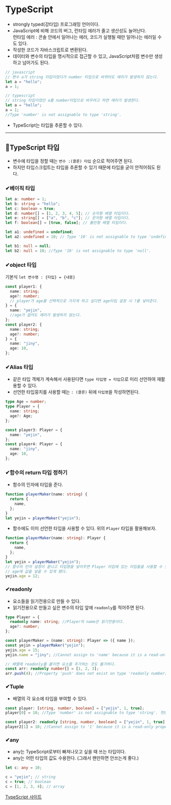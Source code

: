 # TypeScript

- strongly typed(강타입) 프로그래밍 언어이다.
- JavaScript에 비해 코드의 버그, 런타임 에러가 줄고 생산성도 늘어난다.  
  런타임 에러 : 콘솔 안에서 일어나는 에러, 코드가 실행될 때만 일어나는 에러일 수도 있다.
- 작성한 코드가 자바스크립트로 변환된다.
- 데이터와 변수의 타입을 명시적으로 접근할 수 있고, JavaScript처럼 변수만 생성하고 넘어가도 된다.

```javascript
// javascript
// 변수 a가 string 타입이었다가 number 타입으로 바뀌어도 에러가 발생하지 않는다.
let a = "hello";
a = 1;
```

```typescript
// typescript
// string 타입이었던 a를 number타입으로 바꾸려고 하면 에러가 발생한다.
let a = "hello";
a = 1;
//Type 'number' is not assignable to type 'string'.
```

- TypeScript는 타입을 추론할 수 있다.

---

## 📌TypeScript 타입

- 변수에 타입을 정할 때는 `변수 :(콜론) 타입` 순으로 적어주면 된다.
- 하지만 타입스크립트는 타입을 추론할 수 있기 때문에 타입을 굳이 안적어줘도 된다.

### ✔베이직 타입

```typescript
let a: number = 1;
let b: string = "hello";
let c: boolean = true;
let d: number[] = [1, 2, 3, 4, 5]; // 숫자형 배열 타입이다.
let e: string[] = ["a", "b", "c"]; // 문자형 배열 타입이다.
let f: boolean[] = [true, false]; // 불린형 배열 타입이다.

let a1: undefined = undefined;
let a2: undefined = 10; // Type '10' is not assignable to type 'undefined'.

let b1: null = null;
let b2: null = 10; //Type '10' is not assignable to type 'null'.
```

### ✔object 타입

기본식 `let 변수명 : {타입} = {내용}`

```typescript
const player1: {
  name: string;
  age?: number;
  // player가 age를 선택적으로 가지게 하고 싶다면 age타입 설정 시 ?를 넣어준다.
} = {
  name: "yejin",
  //age가 없어도 에러가 발생하지 않는다.
};
const player2: {
  name: string;
  age?: number;
} = {
  name: "jiny",
  age: 10,
};
```

### ✔Alias 타입

- 같은 타입 객체가 계속해서 사용된다면 `type 타입명 = 타입`으로 미리 선언하여 재활용할 수 있다.
- 선언한 타입뭉치를 사용할 때는 `: (콜론)` 뒤에 `타입명`을 작성하면된다.

```typescript
type Age = number;
type Player = {
  name: string;
  age?: Age;
};

const player3: Player = {
  name: "yejin",
};
const player4: Player = {
  name: "jiny",
  age: 10,
};
```

### ✔함수의 return 타입 정하기

- 함수의 인자에 타입을 준다.

```typescript
function playerMaker(name: string) {
  return {
    name,
  };
}
let yejin = playerMaker("yejin");
```

- 함수에도 이미 선언한 타입을 사용할 수 있다. 위의 `Player` 타입을 활용해보자.

```typescript
function playerMaker(name: string): Player {
  return {
    name,
  };
}
let yejin = playerMaker("yejin");
// 함수의 인자 설정이 끝나고 타입명을 넣어주면 Player 타입에 있는 타입들을 사용할 수 있다.
// age에 값을 넣을 수 있게 됐다.
yejin.age = 12;
```

### ✔readonly

- 요소들을 읽기전용으로 만들 수 있다.
- 읽기전용으로 만들고 싶은 변수의 타입 앞에 `readonly`를 적어주면 된다.

```typescript
type Player = {
  readonly name: string; //Player의 name은 읽기전용이다.
  age?: number;
};

const playerMaker = (name: string): Player => ({ name });
const yejin = playerMaker("yejin");
yejin.age = 15;
yejin.name = "jiny"; //Cannot assign to 'name' because it is a read-only property.

// 배열에 readonly를 붙이면 요소를 추가하는 것도 불가하다.
const arr: readonly number[] = [1, 2, 3];
arr.push(4); //Property 'push' does not exist on type 'readonly number[]'.
```

### ✔Tuple

- 배열의 각 요소에 타입을 부여할 수 있다.

```typescript
const player: [string, number, boolean] = ["yejin", 1, true];
player[0] = 10; //Type 'number' is not assignable to type 'string'. 첫번째 요소는 string 타입이기 때문에 숫자로 변경할 수 없다.

const player2: readonly [string, number, boolean] = ["yejin", 1, true];
player2[1] = 10; //Cannot assign to '1' because it is a read-only property. readonly이기 때문에 두번째 요소가 number 타입이 맞더라도 값을 변경할 수 없다.
```

### ✔any

- any는 TypeScript로부터 빠져나오고 싶을 때 쓰는 타입이다.
- any는 어떤 타입의 값도 수용한다. (그래서 왠만하면 안쓰는게 좋다.)

```typescript
let c: any = 10;

c = "yejin"; // string
c = true; // boolean
c = [1, 2, 3, 4]; // array
```

[TypeScript 사이트](https://www.typescriptlang.org/ko/)
